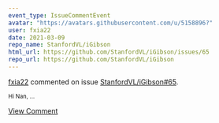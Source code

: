 ```yaml
---
event_type: IssueCommentEvent
avatar: "https://avatars.githubusercontent.com/u/5158896?"
user: fxia22
date: 2021-03-09
repo_name: StanfordVL/iGibson
html_url: https://github.com/StanfordVL/iGibson/issues/65
repo_url: https://github.com/StanfordVL/iGibson
---
```


<a href='https://github.com/fxia22' target='_blank'>fxia22</a> commented on issue <a href='https://github.com/StanfordVL/iGibson/issues/65' target='_blank'>StanfordVL/iGibson#65</a>.

<small>Hi Nan,...</small>

<a href='https://github.com/StanfordVL/iGibson/issues/65' target='_blank'>View Comment</a>